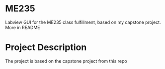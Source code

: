 # ME235
Labview GUI for the ME235 class fulfillment, based on my capstone project. More in README

# Project Description
The project is based on the capstone project from this repo 
